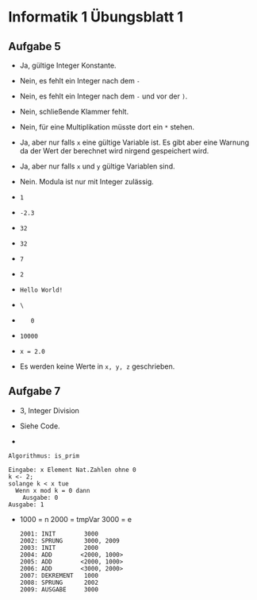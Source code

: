# Informatik 1 Übungsblatt 1

## Aufgabe 5

* Ja, gültige Integer Konstante.

* Nein, es fehlt ein Integer nach dem `-`

* Nein, es fehlt ein Integer nach dem `-` und vor der `)`.

* Nein, schließende Klammer fehlt.

* Nein, für eine Multiplikation müsste dort ein `*` stehen.

* Ja, aber nur falls `x` eine gültige Variable ist.
Es gibt aber eine Warnung da der Wert der berechnet wird nirgend gespeichert wird.

* Ja, aber nur falls `x` und `y` gültige Variablen sind.

* Nein. Modula ist nur mit Integer zulässig.

* `1`

* `-2.3`

* `32`

* `32`

* `7`

* `2`

* `Hello World!`

* `\`

* `   0`

* `10000`

* `x = 2.0`

* Es werden keine Werte in `x, y, z` geschrieben.

## Aufgabe 7

* 3, Integer Division

* Siehe Code.

*
```
Algorithmus: is_prim

Eingabe: x Element Nat.Zahlen ohne 0
k <- 2;
solange k < x tue
  Wenn x mod k = 0 dann
    Ausgabe: 0
Ausgabe: 1
```

*
    1000 = n
    2000 = tmpVar
    3000 = e
    ```
    2001: INIT        3000
    2002: SPRUNG      3000, 2009
    2003: INIT        2000
    2004: ADD        <2000, 1000>
    2005: ADD        <2000, 1000>
    2006: ADD        <3000, 2000>
    2007: DEKREMENT   1000
    2008: SPRUNG      2002
    2009: AUSGABE     3000
    ```
